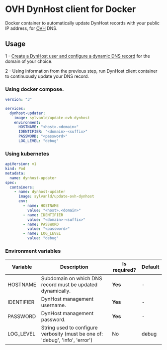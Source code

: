 # OVH DynHost client for Docker

Docker container to automatically update DynHost records with your public IP address, for [OVH](https://www.ovh.com/world/domains/dns_management_service.xml) DNS.

## Usage

1 - [Create a DynHost user and configure a dynamic DNS record](https://docs.ovh.com/us/en/domains/hosting_dynhost/) for the domain of your choice.

2 - Using information from the previous step, run DynHost client container to continuously update your DNS record.

### Using docker compose.

```yaml
version: "3"

services:
  dynhost-updater:
    image: sylvanld/update-ovh-dynhost
    environment:
      HOSTNAME: "<host>.<domain>"
      IDENTIFIER: "<domain>-<suffix>"
      PASSWORD: "<password>"
      LOG_LEVEL: "debug"
```

### Using kubernetes

```yaml
apiVersion: v1
kind: Pod
metadata:
  name: dynhost-updater
spec:
  containers:
    - name: dynhost-updater
      image: sylvanld/update-ovh-dynhost
      env:
        - name: HOSTNAME
          value: "<host>.<domain>"
        - name: IDENTIFIER
          value: "<domain>-<suffix>"
        - name: PASSWORD
          value: "<password>"
        - name: LOG_LEVEL
          value: "debug"
```

### Environment variables

|Variable|Description|Is required?|Default|
|-|-|-|-|
|HOSTNAME|Subdomain on which DNS record must be updated dynamically.|**Yes**|-|
|IDENTIFIER|DynHost management username.|**Yes**|-|
|PASSWORD|DynHost management password.|**Yes**|-|
|LOG_LEVEL|String used to configure verbosity (must be one of: 'debug', 'info', 'error')|No|debug|
